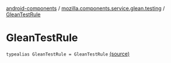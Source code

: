 [android-components](../index.md) / [mozilla.components.service.glean.testing](index.md) / [GleanTestRule](./-glean-test-rule.md)

# GleanTestRule

`typealias GleanTestRule = GleanTestRule` [(source)](https://github.com/mozilla-mobile/android-components/blob/master/components/service/glean/src/main/java/mozilla/components/service/glean/testing/GleanTestRule.kt#L7)